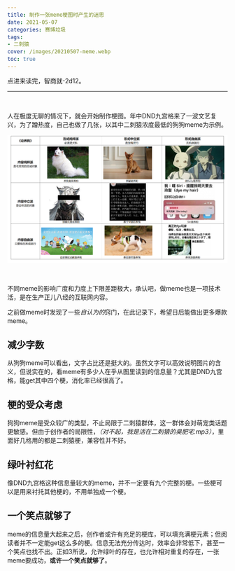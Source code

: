 ```yaml
---
title: 制作一张meme梗图时产生的迷思
date: 2021-05-07
categories: 赛博垃圾
tags: 
- 二刺猿
cover: /images/20210507-meme.webp
toc: true
---
```


点进来读完，智商就-2d12。

<!--more-->

---

   <br/>

人在极度无聊的情况下，就会开始制作梗图。年中DND九宫格来了一波文艺复兴，为了蹭热度，自己也做了几张，以其中二刺猿浓度最低的狗狗meme为示例。

![](/images/20210507-meme/dog-meme.png)

<br/>

不同meme的影响广度和力度上下限差距极大，承认吧，做meme也是一项技术活，是在生产正儿八经的互联网内容。

之前做meme时发现了一些*自认为的*窍门，在此记录下，希望日后能做出更多爆款meme。

## **减少字数**

从狗狗meme可以看出，文字占比还是挺大的。虽然文字可以高效说明图片的含义，但说实在的，看meme有多少人在乎从图里读到的信息量？尤其是DND九宫格，能get其中四个梗，消化率已经很高了。

## **梗的受众考虑**

狗狗meme是受众较广的类型，不止局限于二刺猿群体，这一群体会对萌宠类话题更敏感。但由于创作者的局限性，*（对不起，我是活在二刺猿的臭肥宅.mp3）*，里面好几格用的都是二刺猿梗，兼容性并不好。

## **绿叶衬红花**

像DND九宫格这种信息量较大的meme，并不一定要有九个完整的梗。一些梗可以是用来衬托其他梗的，不用单独成一个梗。

## **一个笑点就够了**

meme的信息量大起来之后，创作者或许有充足的梗库，可以填充满梗元素；但阅读者并不一定能get这么多的梗。信息无法充分传达时，效率会非常低下，甚至一个笑点也找不出。正如3所说，允许绿叶的存在，也允许相对重复的存在，一张meme要成功，**或许一个笑点就够了**。

   <br/>
